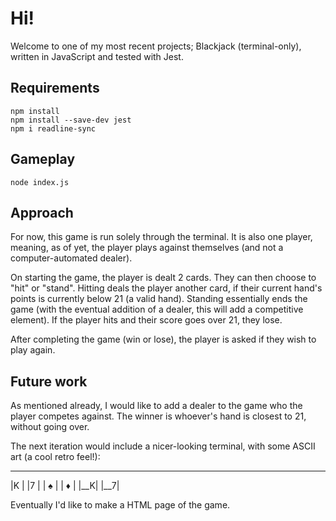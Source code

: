 # Hi! 
Welcome to one of my most recent projects; Blackjack (terminal-only), written in JavaScript and tested with Jest.

## Requirements
```npm install```  
```npm install --save-dev jest```  
```npm i readline-sync```  

## Gameplay
```node index.js```

## Approach

For now, this game is run solely through the terminal. It is also one player, meaning, as of yet, the player plays against themselves (and not a computer-automated dealer). 

On starting the game, the player is dealt 2 cards. They can then choose to "hit" or "stand". Hitting deals the player another card, if their current hand's points is currently below 21 (a valid hand). Standing essentially ends the game (with the eventual addition of a dealer, this will add a competitive element). If the player hits and their score goes over 21, they lose. 

After completing the game (win or lose), the player is asked if they wish to play again.

## Future work
As mentioned already, I would like to add a dealer to the game who the player competes against. The winner is whoever's hand is closest to 21, without going over.

The next iteration would include a nicer-looking terminal, with some ASCII art (a cool retro feel!):
 ___   ___
|K  | |7  |
| ♠ | | ♦ |
|__K| |__7|

Eventually I'd like to make a HTML page of the game.